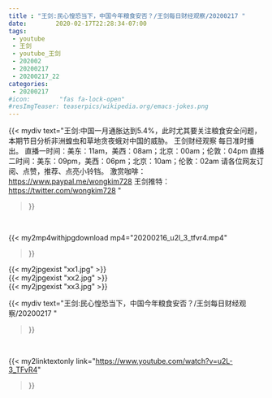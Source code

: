 ```yaml
---
title : "王剑:民心惶恐当下，中国今年粮食安否？/王剑每日财经观察/20200217 "
date:        2020-02-17T22:28:34-07:00
tags:
 - youtube
 - 王剑
 - youtube_王剑
 - 202002
 - 20200217
 - 20200217_22
categories:
 - 20200217
#icon:        "fas fa-lock-open"
#resImgTeaser: teaserpics/wikipedia.org/emacs-jokes.png
---
```


{{< mydiv text="王剑:中国一月通胀达到5.4%，此时尤其要关注粮食安全问题，本期节目分析非洲蝗虫和草地贪夜蛾对中国的威胁。 王剑财经观察 每日准时播出。 直播一时间：美东：11am，美西：08am；北京：00am；伦敦：04pm 直播二时间：美东：09pm，美西：06pm；北京：10am；伦敦：02am 请各位网友订阅、点赞，推荐、点亮小铃铛。 激赏咖啡： https://www.paypal.me/wongkim728 王剑推特：https://twitter.com/wongkim728 "
>}}
<br>


{{< my2mp4withjpgdownload mp4="20200216_u2l_3_tfvr4.mp4"
>}}

{{< my2jpgexist "xx1.jpg" >}}<br>
{{< my2jpgexist "xx2.jpg" >}}<br>
{{< my2jpgexist "xx3.jpg" >}}<br>



{{< mydiv text="王剑:民心惶恐当下，中国今年粮食安否？/王剑每日财经观察/20200217 "
>}}
<br>

{{< my2linktextonly link="https://www.youtube.com/watch?v=u2L-3_TFvR4"
>}}


<br>

